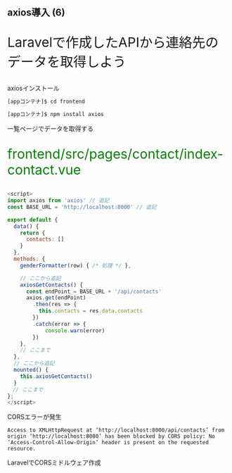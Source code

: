 
## axios導入 (6)
<p style="font-size: 30px">Laravelで作成したAPIから連絡先のデータを取得しよう</p>

>>>

axiosインストール

```bash
[appコンテナ]$ cd frontend

[appコンテナ]$ npm install axios 
```

>>>

一覧ページでデータを取得する
<p style="font-size: 30px; color: green; ">frontend/src/pages/contact/index-contact.vue</p>

```javascript
<script>
import axios from 'axios' // 追記
const BASE_URL = 'http://localhost:8000' // 追記

export default {
  data() {
    return {
      contacts: []
    }
  },
  methods: {
    genderFormatter(row) { /* 処理 */ },

    // ここから追記
    axiosGetContacts() {
      const endPoint = BASE_URL + '/api/contacts'
      axios.get(endPoint)
        .then(res => {
          this.contacts = res.data.contacts
        })
        .catch(error => {
            console.warn(error)
        })
    },
    // ここまで
  },
  // ここから追記   
  mounted() {
    this.axiosGetContacts()
  }
　// ここまで
};
</script>
```

>>>

CORSエラーが発生

```
Access to XMLHttpRequest at ‘http://localhost:8000/api/contacts’ from origin ‘http://localhost:8080’ has been blocked by CORS policy: No ‘Access-Control-Allow-Origin’ header is present on the requested resource.
```

>>>

LaravelでCORSミドルウェア作成
